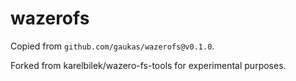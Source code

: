 # wazerofs

Copied from `github.com/gaukas/wazerofs@v0.1.0`.

Forked from karelbilek/wazero-fs-tools for experimental purposes.
